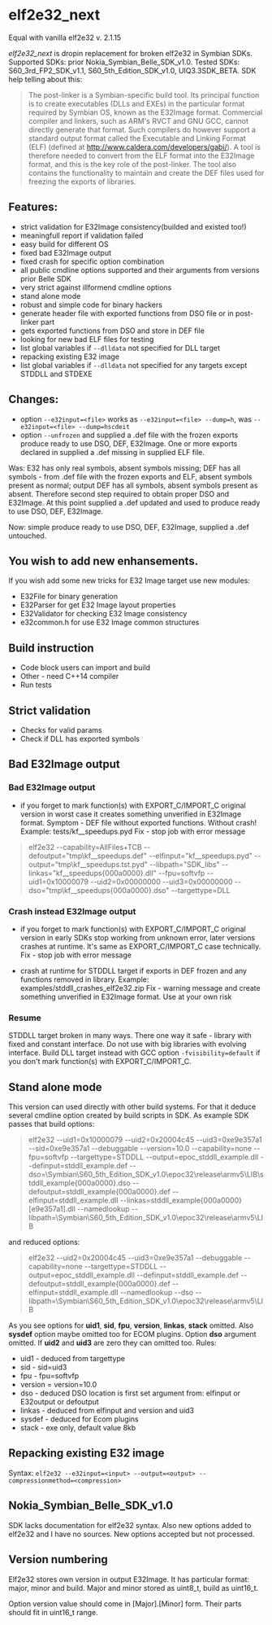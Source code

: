 
# elf2e32_next

Equal with vanilla elf2e32 v. 2.1.15

*elf2e32_next* is dropin replacement for broken elf2e32 in Symbian SDKs.
Supported SDKs: prior Nokia_Symbian_Belle_SDK_v1.0.
Tested SDKs: S60_3rd_FP2_SDK_v1.1, S60_5th_Edition_SDK_v1.0, UIQ3.3SDK_BETA.
SDK help telling about this:

> The post-linker is a Symbian-specific build tool. Its principal
> function is to create executables (DLLs and EXEs) in the particular
> format required by Symbian OS, known as the E32Image format.
> Commercial compiler and linkers, such as ARM's RVCT and GNU GCC,
> cannot directly generate that format. Such compilers do however
> support a standard output format called the Executable and Linking
> Format (ELF) (defined at http://www.caldera.com/developers/gabi/). A
> tool is therefore needed to convert from the ELF format into the
> E32Image format, and this is the key role of the post-linker. The tool
> also contains the functionality to maintain and create the DEF files
> used for freezing the exports of libraries.

## Features:
 - strict validation for E32Image consistency(builded and existed too!)
 - meaningfull report if validation failed
 - easy build for different OS
 - fixed bad E32Image output
 - fixed crash for specific option combination
 - all public cmdline options supported and their arguments from versions prior Belle SDK
 - very strict against illformend cmdline options
 - stand alone mode
 - robust and simple code for binary hackers
 - generate header file with exported functions from DSO file or in post-linker part
 - gets exported functions from DSO and store in DEF file
 - looking for new bad ELF files for testing
 - list global variables if `--dlldata` not specified for DLL target
 - repacking existing E32 image
 - list global variables if `--dlldata` not specified for any targets except STDDLL and STDEXE

## Changes:
 - option `--e32input=<file>` works as `--e32input=<file> --dump=h`, was `--e32input=<file> --dump=hscdeit`
 - option `--unfrozen` and supplied a .def file with the frozen exports produce ready to use DSO, DEF, E32Image. One or more exports declared in supplied a .def missing in supplied ELF file.

Was: E32 has only real symbols, absent symbols missing; DEF has all symbols - from .def file with the frozen exports and ELF, absent symbols present as normal; output DEF has all symbols, absent symbols present as absent. Therefore second step required to obtain proper DSO and E32Image. At this point supplied a .def updated and used to produce ready to use DSO, DEF, E32Image.

Now: simple produce ready to use DSO, DEF, E32Image, supplied a .def untouched.

## You wish to add new enhansements.
If you wish add some new tricks for E32 Image target use new modules:
 - E32File for binary generation
 - E32Parser for get E32 Image layout properties
 - E32Validator for checking E32 Image consistency
 - e32common.h for use E32 Image common structures

## Build instruction
 - Code block users can import and build
 - Other - need C++14 compiler
 - Run tests

## Strict validation
 - Checks for valid params
 - Check if DLL has exported symbols

## Bad E32Image output
### Bad E32Image output
 - if you forget to mark function(s) with EXPORT_C/IMPORT_C original version in worst case it creates something unverified in E32Image format. Symptom - DEF file without exported functions. Without crash! Example: tests/kf__speedups.pyd
Fix - stop job with error message

> elf2e32 --capability=AllFiles+TCB --defoutput="tmp\kf__speedups.def" --elfinput="kf__speedups.pyd" --output="tmp\kf__speedups.tst.pyd" --libpath="SDK_libs" --linkas="kf__speedups{000a0000}.dll" --fpu=softvfp --uid1=0x10000079 --uid2=0x00000000  --uid3=0x00000000 --dso="tmp\kf__speedups{000a0000}.dso" --targettype=DLL

### Crash instead E32Image output
 - if you forget to mark function(s) with EXPORT_C/IMPORT_C original version in early SDKs stop working from unknown error, later versions crashes at runtime. It's same as EXPORT_C/IMPORT_C case technically.
Fix - stop job with error message

 - crash at runtime for STDDLL target if exports in DEF frozen and any functions removed in library. Example: examples/stddll_crashes_elf2e32.zip
Fix - warning message and create something unverified in E32Image format. Use at your own risk

### Resume
STDDLL target broken in many ways. There one way it safe - library with fixed and constant interface. Do not use with big libraries with evolving interface. Build DLL target instead with GCC option `-fvisibility=default` if you don't mark function(s) with EXPORT_C/IMPORT_C.

## Stand alone mode
This version can used directly with other build systems. For that it deduce several cmdline option created by build scripts in SDK. As example SDK passes that build options:
> elf2e32 --uid1=0x10000079 --uid2=0x20004c45 --uid3=0xe9e357a1 --sid=0xe9e357a1 --debuggable --version=10.0 --capability=none --fpu=softvfp --targettype=STDDLL --output=epoc_stddll_example.dll --definput=stddll_example.def --dso=\Symbian\S60_5th_Edition_SDK_v1.0\epoc32\release\armv5\LIB\stddll_example{000a0000}.dso --defoutput=stddll_example{000a0000}.def --elfinput=stddll_example.dll --linkas=stddll_example{000a0000}[e9e357a1].dll --namedlookup --libpath=\Symbian\S60_5th_Edition_SDK_v1.0\epoc32\release\armv5\LIB

and reduced options:
> elf2e32 --uid2=0x20004c45 --uid3=0xe9e357a1 --debuggable --capability=none --targettype=STDDLL --output=epoc_stddll_example.dll --definput=stddll_example.def --defoutput=stddll_example{000a0000}.def --elfinput=stddll_example.dll --namedlookup --dso --libpath=\Symbian\S60_5th_Edition_SDK_v1.0\epoc32\release\armv5\LIB

As you see options for **uid1**, **sid**, **fpu**, **version**, **linkas**, **stack** omitted. Also **sysdef** option maybe omitted too for ECOM plugins. Option **dso** argument omitted. If **uid2** and **uid3** are zero they can omitted too. Rules:
 - uid1 - deduced from targettype
 - sid - sid=uid3
 - fpu - fpu=softvfp
 - version = version=10.0
 - dso - deduced DSO location is first set argument from: elfinput or E32output or defoutput
 - linkas - deduced from elfinput and version and uid3
 - sysdef - deduced for Ecom plugins
 - stack - exe only, default value 8kb

## Repacking existing E32 image
Syntax: `elf2e32 --e32input=<input> --output=<output> --compressionmethod=<compression>`

## Nokia_Symbian_Belle_SDK_v1.0
SDK lacks documentation for elf2e32 syntax. Also new options added to elf2e32 and I have no sources. New options accepted but not processed.

## Version numbering
Elf2e32 stores own version in output E32Image.
It has particular format: major, minor and build. Major and minor stored as uint8_t, build as uint16_t.

Option version value should come in [Major].[Minor] form. Their parts should fit in uint16_t range.
